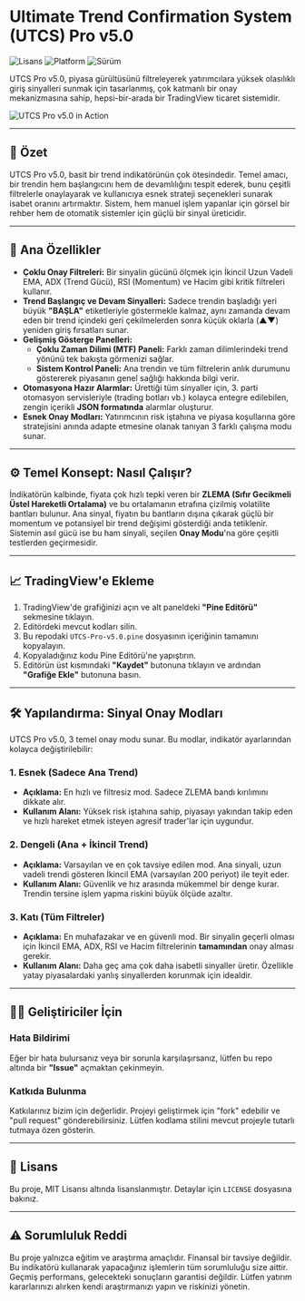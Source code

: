 # Ultimate Trend Confirmation System (UTCS) Pro v5.0

![Lisans](https://img.shields.io/badge/lisans-MIT-blue.svg)
![Platform](https://img.shields.io/badge/platform-TradingView-brightgreen.svg)
![Sürüm](https://img.shields.io/badge/sürüm-v5.0-orange.svg)

UTCS Pro v5.0, piyasa gürültüsünü filtreleyerek yatırımcılara yüksek olasılıklı giriş sinyalleri sunmak için tasarlanmış, çok katmanlı bir onay mekanizmasına sahip, hepsi-bir-arada bir TradingView ticaret sistemidir.

![UTCS Pro v5.0 in Action](https://r.resimlink.com/BUDjyQC8.png)

---

## 📜 Özet

UTCS Pro v5.0, basit bir trend indikatörünün çok ötesindedir. Temel amacı, bir trendin hem başlangıcını hem de devamlılığını tespit ederek, bunu çeşitli filtrelerle onaylayarak ve kullanıcıya esnek strateji seçenekleri sunarak isabet oranını artırmaktır. Sistem, hem manuel işlem yapanlar için görsel bir rehber hem de otomatik sistemler için güçlü bir sinyal üreticidir.

---

## 🚀 Ana Özellikler

* **Çoklu Onay Filtreleri:** Bir sinyalin gücünü ölçmek için İkincil Uzun Vadeli EMA, ADX (Trend Gücü), RSI (Momentum) ve Hacim gibi kritik filtreleri kullanır.
* **Trend Başlangıç ve Devam Sinyalleri:** Sadece trendin başladığı yeri büyük **"BAŞLA"** etiketleriyle göstermekle kalmaz, aynı zamanda devam eden bir trend içindeki geri çekilmelerden sonra küçük oklarla (**▲▼**) yeniden giriş fırsatları sunar.
* **Gelişmiş Gösterge Panelleri:**
    * **Çoklu Zaman Dilimi (MTF) Paneli:** Farklı zaman dilimlerindeki trend yönünü tek bakışta görmenizi sağlar.
    * **Sistem Kontrol Paneli:** Ana trendin ve tüm filtrelerin anlık durumunu göstererek piyasanın genel sağlığı hakkında bilgi verir.
* **Otomasyona Hazır Alarmlar:** Ürettiği tüm sinyaller için, 3. parti otomasyon servisleriyle (trading botları vb.) kolayca entegre edilebilen, zengin içerikli **JSON formatında** alarmlar oluşturur.
* **Esnek Onay Modları:** Yatırımcının risk iştahına ve piyasa koşullarına göre stratejisini anında adapte etmesine olanak tanıyan 3 farklı çalışma modu sunar.

---

## ⚙️ Temel Konsept: Nasıl Çalışır?

İndikatörün kalbinde, fiyata çok hızlı tepki veren bir **ZLEMA (Sıfır Gecikmeli Üstel Hareketli Ortalama)** ve bu ortalamanın etrafına çizilmiş volatilite bantları bulunur. Ana sinyal, fiyatın bu bantların dışına çıkarak güçlü bir momentum ve potansiyel bir trend değişimi gösterdiği anda tetiklenir. Sistemin asıl gücü ise bu ham sinyali, seçilen **Onay Modu**'na göre çeşitli testlerden geçirmesidir.

---

## 📈 TradingView'e Ekleme

1.  TradingView'de grafiğinizi açın ve alt paneldeki **"Pine Editörü"** sekmesine tıklayın.
2.  Editördeki mevcut kodları silin.
3.  Bu repodaki `UTCS-Pro-v5.0.pine` dosyasının içeriğinin tamamını kopyalayın.
4.  Kopyaladığınız kodu Pine Editörü'ne yapıştırın.
5.  Editörün üst kısmındaki **"Kaydet"** butonuna tıklayın ve ardından **"Grafiğe Ekle"** butonuna basın.

---

## 🛠️ Yapılandırma: Sinyal Onay Modları

UTCS Pro v5.0, 3 temel onay modu sunar. Bu modlar, indikatör ayarlarından kolayca değiştirilebilir:

### 1. Esnek (Sadece Ana Trend)

* **Açıklama:** En hızlı ve filtresiz mod. Sadece ZLEMA bandı kırılımını dikkate alır.
* **Kullanım Alanı:** Yüksek risk iştahına sahip, piyasayı yakından takip eden ve hızlı hareket etmek isteyen agresif trader'lar için uygundur.

### 2. Dengeli (Ana + İkincil Trend)

* **Açıklama:** Varsayılan ve en çok tavsiye edilen mod. Ana sinyali, uzun vadeli trendi gösteren İkincil EMA (varsayılan 200 periyot) ile teyit eder.
* **Kullanım Alanı:** Güvenlik ve hız arasında mükemmel bir denge kurar. Trendin tersine işlem yapma riskini büyük ölçüde azaltır.

### 3. Katı (Tüm Filtreler)

* **Açıklama:** En muhafazakar ve en güvenli mod. Bir sinyalin geçerli olması için İkincil EMA, ADX, RSI ve Hacim filtrelerinin **tamamından** onay alması gerekir.
* **Kullanım Alanı:** Daha geç ama çok daha isabetli sinyaller üretir. Özellikle yatay piyasalardaki yanlış sinyallerden korunmak için idealdir.

---

## 👨‍💻 Geliştiriciler İçin

### Hata Bildirimi

Eğer bir hata bulursanız veya bir sorunla karşılaşırsanız, lütfen bu repo altında bir **"Issue"** açmaktan çekinmeyin.

### Katkıda Bulunma

Katkılarınız bizim için değerlidir. Projeyi geliştirmek için "fork" edebilir ve "pull request" gönderebilirsiniz. Lütfen kodlama stilini mevcut projeyle tutarlı tutmaya özen gösterin.

---

## 📝 Lisans

Bu proje, MIT Lisansı altında lisanslanmıştır. Detaylar için `LICENSE` dosyasına bakınız.

---

## ⚠️ Sorumluluk Reddi

Bu proje yalnızca eğitim ve araştırma amaçlıdır. Finansal bir tavsiye değildir. Bu indikatörü kullanarak yapacağınız işlemlerin tüm sorumluluğu size aittir. Geçmiş performans, gelecekteki sonuçların garantisi değildir. Lütfen yatırım kararlarınızı alırken kendi araştırmanızı yapın ve riskinizi yönetin.
